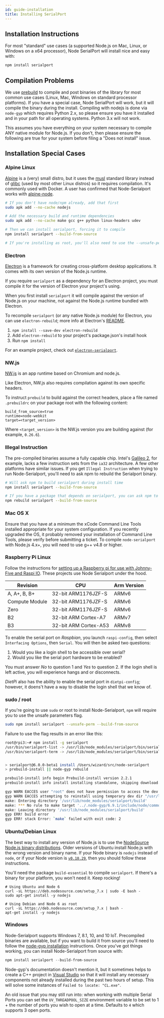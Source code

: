 ```yaml
---
id: guide-installation
title: Installing SerialPort
---
```


## Installation Instructions

For most "standard" use cases (a supported Node.js on Mac, Linux, or Windows on a x64 processor), Node SerialPort will install nice and easy with:

```bash
npm install serialport
```

## Compilation Problems

We use [prebuild](https://github.com/prebuild/prebuild) to compile and post binaries of the library for most common use cases (Linux, Mac, Windows on standard processor platforms). If you have a special case, Node SerialPort will work, but it will compile the binary during the install. Compiling with nodejs is done via `node-gyp` which requires Python 2.x, so please ensure you have it installed and in your path for all operating systems. Python 3.x will not work.

This assumes you have everything on your system necessary to compile ANY native module for Node.js. If you don't, then please ensure the following are true for your system before filing a "Does not install" issue.

## Installation Special Cases

### Alpine Linux

[Alpine](http://www.alpinelinux.org/) is a (very) small distro, but it uses the [musl](https://www.musl-libc.org/) standard library instead of [glibc](https://www.gnu.org/software/libc/) (used by most other Linux distros) so it requires compilation. It's commonly used with Docker. A user has confirmed that Node-Serialport works with [alpine-node](https://github.com/mhart/alpine-node).

```bash
# If you don't have node/npm already, add that first
sudo apk add --no-cache nodejs

# Add the necessary build and runtime dependencies
sudo apk add --no-cache make gcc g++ python linux-headers udev

# Then we can install serialport, forcing it to compile
npm install serialport --build-from-source

# If you're installing as root, you'll also need to use the --unsafe-perm flag
```

### Electron

[Electron](https://electron.atom.io/) is a framework for creating cross-platform desktop applications. It comes with its own version of the Node.js runtime.

If you require `serialport` as a dependency for an Electron project, you must compile it for the version of Electron your project's using.

When you first install `serialport` it will compile against the version of Node.js on your machine, not against the Node.js runtime bundled with Electron.

To recompile `serialport` (or any native Node.js module) for Electron, you can use `electron-rebuild`; more info at Electron's [README](https://github.com/electron/electron-rebuild/blob/master/README.md).

1. `npm install --save-dev electron-rebuild`
2. Add `electron-rebuild` to your project's package.json's install hook
3. Run `npm install`

For an example project, check out [`electron-serialport`](https://github.com/johnny-five-io/electron-serialport).

### NW.js

[NW.js](https://nwjs.io/) is an app runtime based on Chromium and node.js.

Like Electron, NW.js also requires compilation against its own specific headers.

To instruct `prebuild` to build against the correct headers, place a file named `.prebuildrc` on your package root with the following content:

```
build_from_source=true
runtime=node-webkit
target=<target_version>
```

Where `<target_version>` is the NW.js version you are building against (for example, `0.26.6`).

### Illegal Instruction

The pre-compiled binaries assume a fully capable chip. Intel's [Galileo 2](https://software.intel.com/en-us/iot/hardware/galileo), for example, lacks a few instruction sets from the `ia32` architecture. A few other platforms have similar issues. If you get `Illegal Instruction` when trying to run Node-Serialport, you'll need to ask npm to rebuild the Serialport binary.

```bash
# Will ask npm to build serialport during install time
npm install serialport --build-from-source

# If you have a package that depends on serialport, you can ask npm to rebuild it specifically...
npm rebuild serialport --build-from-source
```

### Mac OS X

Ensure that you have at a minimum the xCode Command Line Tools installed appropriate for your system configuration. If you recently upgraded the OS, it probably removed your installation of Command Line Tools, please verify before submitting a ticket. To compile `node-serialport` with Node.js 4.x+, you will need to use g++ v4.8 or higher.

### Raspberry Pi Linux

Follow the instructions for [setting up a Raspberry pi for use with Johnny-Five and Raspi IO](https://github.com/nebrius/raspi-io/wiki/Getting-a-Raspberry-Pi-ready-for-NodeBots). These projects use Node Serialport under the hood.

| Revision       |      CPU              | Arm Version |
|   ----         |      ---              |     ---     |
| A, A+, B, B+   | 32-bit ARM1176JZF-S   |    ARMv6    |
| Compute Module | 32-bit ARM1176JZF-S   |    ARMv6    |
| Zero           | 32-bit ARM1176JZF-S   |    ARMv6    |
| B2             | 32-bit ARM Cortex-A7  |    ARMv7    |
| B3             | 32-bit ARM Cortex-A53 |    ARMv8    |

To enable the serial port on *Raspbian*, you launch `raspi-config`, then select `Interfacing Options`, then `Serial`.  You will then be asked two questions:

1. Would you like a login shell to be accessible over serial?
2. Would you like the serial port hardware to be enabled?

You must answer *No* to question 1 and *Yes* to question 2.  If the login shell is left active, you will experience hangs and or disconnects.

*DietPi* also has the ability to enable the serial port in `dietpi-config`; however, it doens't have a way to disable the login shell that we know of.

### sudo / root
If you're going to use `sudo` or root to install Node-Serialport, `npm` will require you to use the unsafe parameters flag.

```bash
sudo npm install serialport --unsafe-perm --build-from-source
```

Failure to use the flag results in an error like this:

```bash
root@rpi3:~# npm install -g serialport
/usr/bin/serialport-list -> /usr/lib/node_modules/serialport/bin/serialport-list.js
/usr/bin/serialport-term -> /usr/lib/node_modules/serialport/bin/serialport-terminal.js


> serialport@6.0.0-beta1 install /Users/wizard/src/node-serialport
> prebuild-install || node-gyp rebuild

prebuild-install info begin Prebuild-install version 2.2.1
prebuild-install info install installing standalone, skipping download.

gyp WARN EACCES user "root" does not have permission to access the dev dir "/root/.node-gyp/6.9.1"
gyp WARN EACCES attempting to reinstall using temporary dev dir "/usr/lib/node_modules/serialport/.node-gyp"
make: Entering directory '/usr/lib/node_modules/serialport/build'
make: *** No rule to make target '../.node-gyp/6.9.1/include/node/common.gypi', needed by 'Makefile'.  Stop.
make: Leaving directory '/usr/lib/node_modules/serialport/build'
gyp ERR! build error
gyp ERR! stack Error: `make` failed with exit code: 2

```

### Ubuntu/Debian Linux

The best way to install any version of Node.js is to use the [NodeSource Node.js binary distributions](https://github.com/nodesource/distributions#installation-instructions). Older versions of Ubuntu install Node.js with the wrong version and binary name. If your Node binary is `nodejs` instead of `node`, or if your Node version is [`v0.10.29`](https://github.com/fivdi/onoff/wiki/Node.js-v0.10.29-and-native-addons-on-the-Raspberry-Pi), then you should follow these instructions.

You'll need the package `build-essential` to compile `serialport`. If there's a binary for your platform, you won't need it. Keep rocking!

```
# Using Ubuntu and Node 6
curl -sL https://deb.nodesource.com/setup_7.x | sudo -E bash -
sudo apt-get install -y nodejs

# Using Debian and Node 6 as root
curl -sL https://deb.nodesource.com/setup_7.x | bash -
apt-get install -y nodejs
```

### Windows
Node-Serialport supports Windows 7, 8.1, 10, and 10 IoT. Precompiled binaries are available, but if you want to build it from source you'll need to follow the [node-gyp installation](https://github.com/nodejs/node-gyp#installation) instructions. Once you've got things working, you can install Node-Serialport from source with:

```powershell
npm install serialport --build-from-source
```

Node-gyp's documentation doesn't mention it, but it sometimes helps to create a C++ project in [Visual Studio](https://www.visualstudio.com/) so that it will install any necessary components not already installed during the past two hours of setup. This will solve some instances of `Failed to locate: "CL.exe"`.

An old issue that you may still run into: when working with multiple Serial Ports you can set the `UV_THREADPOOL_SIZE` environment variable to be set to 1 + the number of ports you wish to open at a time. Defaults to `4` which supports 3 open ports.
